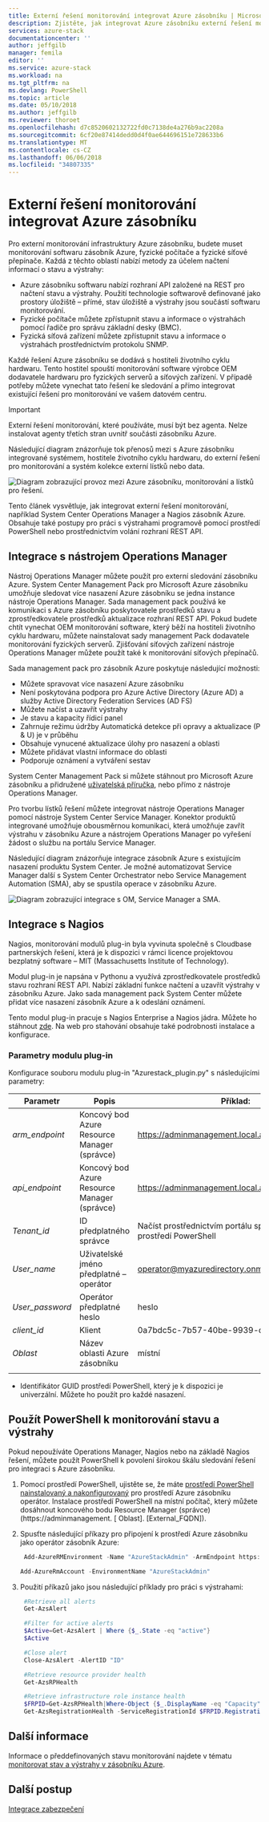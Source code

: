 ```yaml
---
title: Externí řešení monitorování integrovat Azure zásobníku | Microsoft Docs
description: Zjistěte, jak integrovat Azure zásobníku externí řešení monitorování ve vašem datovém centru.
services: azure-stack
documentationcenter: ''
author: jeffgilb
manager: femila
editor: ''
ms.service: azure-stack
ms.workload: na
ms.tgt_pltfrm: na
ms.devlang: PowerShell
ms.topic: article
ms.date: 05/10/2018
ms.author: jeffgilb
ms.reviewer: thoroet
ms.openlocfilehash: d7c8520602132722fd0c7138de4a276b9ac2208a
ms.sourcegitcommit: 6cf20e87414dedd0d4f0ae644696151e728633b6
ms.translationtype: MT
ms.contentlocale: cs-CZ
ms.lasthandoff: 06/06/2018
ms.locfileid: "34807335"
---
```

# <a name="integrate-external-monitoring-solution-with-azure-stack"></a>Externí řešení monitorování integrovat Azure zásobníku

Pro externí monitorování infrastruktury Azure zásobníku, budete muset monitorování softwaru zásobník Azure, fyzické počítače a fyzické síťové přepínače. Každá z těchto oblastí nabízí metody za účelem načtení informací o stavu a výstrahy:

- Azure zásobníku softwaru nabízí rozhraní API založené na REST pro načtení stavu a výstrahy. Použití technologie softwarově definované jako prostory úložiště – přímé, stav úložiště a výstrahy jsou součástí softwaru monitorování.
- Fyzické počítače můžete zpřístupnit stavu a informace o výstrahách pomocí řadiče pro správu základní desky (BMC).
- Fyzická síťová zařízení můžete zpřístupnit stavu a informace o výstrahách prostřednictvím protokolu SNMP.

Každé řešení Azure zásobníku se dodává s hostiteli životního cyklu hardwaru. Tento hostitel spouští monitorování software výrobce OEM dodavatele hardwaru pro fyzických serverů a síťových zařízení. V případě potřeby můžete vynechat tato řešení ke sledování a přímo integrovat existující řešení pro monitorování ve vašem datovém centru.

> [!IMPORTANT]
> Externí řešení monitorování, které používáte, musí být bez agenta. Nelze instalovat agenty třetích stran uvnitř součásti zásobníku Azure.

Následující diagram znázorňuje tok přenosů mezi s Azure zásobníku integrované systémem, hostitele životního cyklu hardwaru, do externí řešení pro monitorování a systém kolekce externí lístků nebo data.

![Diagram zobrazující provoz mezi Azure zásobníku, monitorování a lístků pro řešení.](media/azure-stack-integrate-monitor/MonitoringIntegration.png)  

Tento článek vysvětluje, jak integrovat externí řešení monitorování, například System Center Operations Manager a Nagios zásobník Azure. Obsahuje také postupy pro práci s výstrahami programově pomocí prostředí PowerShell nebo prostřednictvím volání rozhraní REST API.

## <a name="integrate-with-operations-manager"></a>Integrace s nástrojem Operations Manager

Nástroj Operations Manager můžete použít pro externí sledování zásobníku Azure. System Center Management Pack pro Microsoft Azure zásobníku umožňuje sledovat více nasazení Azure zásobníku se jedna instance nástroje Operations Manager. Sada management pack používá ke komunikaci s Azure zásobníku poskytovatele prostředků stavu a zprostředkovatele prostředků aktualizace rozhraní REST API. Pokud budete chtít vynechat OEM monitorování software, který běží na hostiteli životního cyklu hardwaru, můžete nainstalovat sady management Pack dodavatele monitorování fyzických serverů. Zjišťování síťových zařízení nástroje Operations Manager můžete použít také k monitorování síťových přepínačů.

Sada management pack pro zásobník Azure poskytuje následující možnosti:

- Můžete spravovat více nasazení Azure zásobníku
- Není poskytována podpora pro Azure Active Directory (Azure AD) a služby Active Directory Federation Services (AD FS)
- Můžete načíst a uzavřít výstrahy
- Je stavu a kapacity řídicí panel
- Zahrnuje režimu údržby Automatická detekce při opravy a aktualizace (P & U) je v průběhu
- Obsahuje vynucené aktualizace úlohy pro nasazení a oblasti
- Můžete přidávat vlastní informace do oblasti
- Podporuje oznámení a vytváření sestav

System Center Management Pack si můžete stáhnout pro Microsoft Azure zásobníku a přidružené [uživatelská příručka](https://www.microsoft.com/en-us/download/details.aspx?id=55184), nebo přímo z nástroje Operations Manager.

Pro tvorbu lístků řešení můžete integrovat nástroje Operations Manager pomocí nástroje System Center Service Manager. Konektor produktů integrované umožňuje obousměrnou komunikaci, která umožňuje zavřít výstrahu v zásobníku Azure a nástrojem Operations Manager po vyřešení žádost o službu na portálu Service Manager.

Následující diagram znázorňuje integrace zásobník Azure s existujícím nasazení produktu System Center. Je možné automatizovat Service Manager další s System Center Orchestrator nebo Service Management Automation (SMA), aby se spustila operace v zásobníku Azure.

![Diagram zobrazující integrace s OM, Service Manager a SMA.](media/azure-stack-integrate-monitor/SystemCenterIntegration.png)

## <a name="integrate-with-nagios"></a>Integrace s Nagios

Nagios, monitorování modulů plug-in byla vyvinuta společně s Cloudbase partnerských řešení, která je k dispozici v rámci licence projektovou bezplatný software – MIT (Massachusetts Institute of Technology).

Modul plug-in je napsána v Pythonu a využívá zprostředkovatele prostředků stavu rozhraní REST API. Nabízí základní funkce načtení a uzavřít výstrahy v zásobníku Azure. Jako sada management pack System Center můžete přidat více nasazení zásobník Azure a k odeslání oznámení.

Tento modul plug-in pracuje s Nagios Enterprise a Nagios jádra. Můžete ho stáhnout [zde](https://exchange.nagios.org/directory/Plugins/Cloud/Monitoring-AzureStack-Alerts/details). Na web pro stahování obsahuje také podrobnosti instalace a konfigurace.

### <a name="plugin-parameters"></a>Parametry modulu plug-in

Konfigurace souboru modulu plug-in "Azurestack_plugin.py" s následujícími parametry:

| Parametr | Popis | Příklad: |
|---------|---------|---------|
| *arm_endpoint* | Koncový bod Azure Resource Manager (správce) |https://adminmanagement.local.azurestack.external |
| *api_endpoint* | Koncový bod Azure Resource Manager (správce)  | https://adminmanagement.local.azurestack.external |
| *Tenant_id* | ID předplatného správce | Načíst prostřednictvím portálu správce nebo prostředí PowerShell |
| *User_name* | Uživatelské jméno předplatné – operátor | operator@myazuredirectory.onmicrosoft.com |
| *User_password* | Operátor předplatné heslo | heslo |
| *client_id* | Klient | 0a7bdc5c-7b57-40be-9939-d4c5fc7cd417* |
| *Oblast* |  Název oblasti Azure zásobníku | místní |
|  |  |

* Identifikátor GUID prostředí PowerShell, který je k dispozici je univerzální. Můžete ho použít pro každé nasazení.

## <a name="use-powershell-to-monitor-health-and-alerts"></a>Použít PowerShell k monitorování stavu a výstrahy

Pokud nepoužíváte Operations Manager, Nagios nebo na základě Nagios řešení, můžete použít PowerShell k povolení širokou škálu sledování řešení pro integraci s Azure zásobníku.

1. Pomocí prostředí PowerShell, ujistěte se, že máte [prostředí PowerShell nainstalovaný a nakonfigurovaný](azure-stack-powershell-configure-quickstart.md) pro prostředí Azure zásobníku operátor. Instalace prostředí PowerShell na místní počítač, který můžete dosáhnout koncového bodu Resource Manager (správce) (https://adminmanagement. [ Oblast]. [External_FQDN]).

2. Spusťte následující příkazy pro připojení k prostředí Azure zásobníku jako operátor zásobník Azure:

   ```PowerShell  
    Add-AzureRMEnvironment -Name "AzureStackAdmin" -ArmEndpoint https://adminmanagement.[Region].[External_FQDN]

   Add-AzureRmAccount -EnvironmentName "AzureStackAdmin"
   ```

3. Použití příkazů jako jsou následující příklady pro práci s výstrahami:
   ```PowerShell
    #Retrieve all alerts
    Get-AzsAlert

    #Filter for active alerts
    $Active=Get-AzsAlert | Where {$_.State -eq "active"}
    $Active

    #Close alert
    Close-AzsAlert -AlertID "ID"

    #Retrieve resource provider health
    Get-AzsRPHealth

    #Retrieve infrastructure role instance health
    $FRPID=Get-AzsRPHealth|Where-Object {$_.DisplayName -eq "Capacity"}
    Get-AzsRegistrationHealth -ServiceRegistrationId $FRPID.RegistrationId

    ```

## <a name="learn-more"></a>Další informace

Informace o předdefinovaných stavu monitorování najdete v tématu [monitorovat stav a výstrahy v zásobníku Azure](azure-stack-monitor-health.md).

## <a name="next-steps"></a>Další postup

[Integrace zabezpečení](azure-stack-integrate-security.md)
